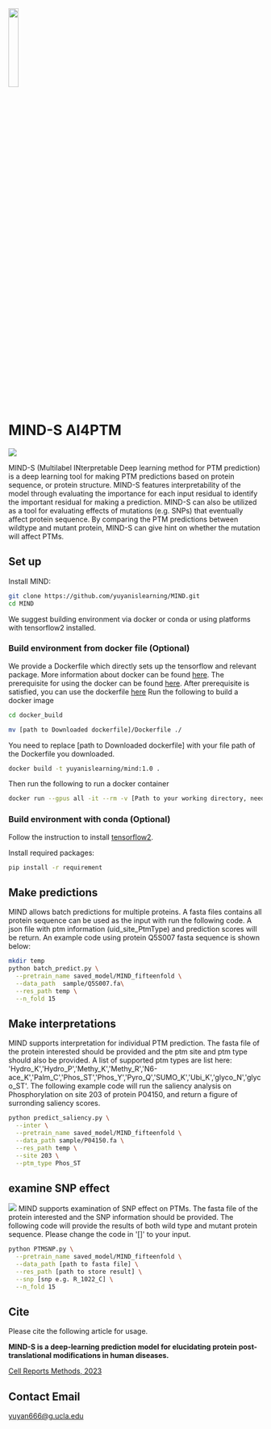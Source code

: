 <img src='header.png' width=20% height=20%>

# MIND-S AI4PTM
<img src='GA.png'>

MIND-S (Multilabel INterpretable Deep learning method for PTM prediction) is a deep learning tool for making PTM predictions based on protein sequence, or protein structure. MIND-S features interpretability of the model through evaluating the importance for each input residual to identify the important residual for making a prediction. MIND-S can also be utilized as a tool for evaluating effects of mutations (e.g. SNPs) that eventually affect protein sequence. By comparing the PTM predictions between wildtype and mutant protein, MIND-S can give hint on whether the mutation will affect PTMs.

## Set up
Install MIND:
```bash
git clone https://github.com/yuyanislearning/MIND.git
cd MIND
```

We suggest building environment via docker or conda or using platforms with tensorflow2 installed.

### Build environment from docker file (Optional)
We provide a Dockerfile which directly sets up the tensorflow and relevant package. More information about docker can be found [here](https://www.docker.com/). 
The prerequisite for using the docker can be found [here](https://catalog.ngc.nvidia.com/orgs/nvidia/containers/tensorflow).
After prerequisite is satisfied, you can use the dockerfile [here](docker_build/Dockerfile)
Run the following to build a docker image
```bash
cd docker_build
```
```bash
mv [path to Downloaded dockerfile]/Dockerfile ./
```
You need to replace [path to Downloaded dockerfile] with your file path of the Dockerfile you downloaded. 
```bash
docker build -t yuyanislearning/mind:1.0 .
```
Then run the following to run a docker container
```bash
docker run --gpus all -it --rm -v [Path to your working directory, need to contain MIND]:/workspace yuyanislearning/mind:1.0
```

### Build environment with conda (Optional)
Follow the instruction to install [tensorflow2](https://www.tensorflow.org/install/pip).

Install required packages:
```bash
pip install -r requirement
```

## Make predictions
MIND allows batch predictions for multiple proteins. A fasta files contains all protein sequence can be used as the input with run the following code.
A json file with ptm information (uid_site_PtmType) and prediction scores will be return.
An example code using protein Q5S007 fasta sequence is shown below:
```bash
mkdir temp
python batch_predict.py \
  --pretrain_name saved_model/MIND_fifteenfold \
  --data_path  sample/Q5S007.fa\
  --res_path temp \
  --n_fold 15 
```


## Make interpretations
MIND supports interpretation for individual PTM prediction. The fasta file of the protein interested should be provided and the ptm site and ptm type should also be provided. A list of supported ptm types are list here:
'Hydro_K','Hydro_P','Methy_K','Methy_R','N6-ace_K','Palm_C','Phos_ST','Phos_Y','Pyro_Q','SUMO_K','Ubi_K','glyco_N','glyco_ST'.
The following example code will run the saliency analysis on Phosphorylation on site 203 of protein P04150, and return a figure of surronding saliency scores.

```bash
python predict_saliency.py \
  --inter \
  --pretrain_name saved_model/MIND_fifteenfold \
  --data_path sample/P04150.fa \
  --res_path temp \
  --site 203 \
  --ptm_type Phos_ST
```

## examine SNP effect
<img src='SNP.png'>
MIND supports examination of SNP effect on PTMs. The fasta file of the protein interested and the SNP information should be provided. 
The following code will provide the results of both wild type and mutant protein sequence. 
Please change the code in '[]' to your input.

```bash
python PTMSNP.py \
  --pretrain_name saved_model/MIND_fifteenfold \
  --data_path [path to fasta file] \
  --res_path [path to store result] \
  --snp [snp e.g. R_1022_C] \
  --n_fold 15
```

## Cite
Please cite the following article for usage. 

__MIND-S is a deep-learning prediction model for elucidating protein post-translational modifications in human diseases.__

[Cell Reports Methods, 2023](https://doi.org/10.1016/j.crmeth.2023.100430)


## Contact Email
yuyan666@g.ucla.edu
